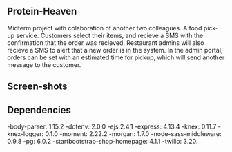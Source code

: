 ## Protein-Heaven
Midterm project with colaboration of another two colleagues.
A food pick-up service. Customers select their items, and recieve a SMS with the confirmation that the order was recieved.
Restaurant admins will also recieve a SMS to alert that a new order is in the system. In the admin portal, orders can be set with an estimated time for pickup, which will send another message to the customer. 

## Screen-shots

## Dependencies

-body-parser: 1.15.2
-dotenv: 2.0.0
-ejs:2.4.1
-express: 4.13.4
-knex: 0.11.7
-knex-logger: 0.1.0
-moment: 2.22.2
-morgan: 1.7.0
-node-sass-middleware: 0.9.8
-pg: 6.0.2
-startbootstrap-shop-homepage: 4.1.1
-twilio: 3.20.
